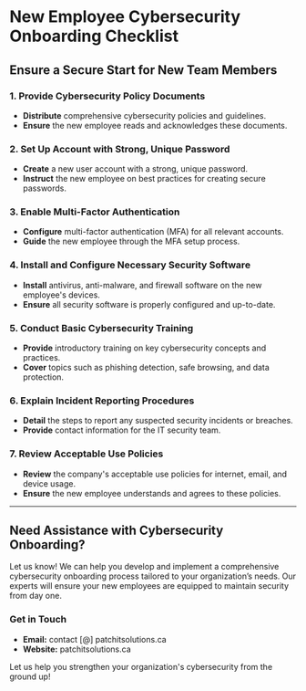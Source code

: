 # New Employee Cybersecurity Onboarding Checklist

## Ensure a Secure Start for New Team Members

### 1. Provide Cybersecurity Policy Documents
- **Distribute** comprehensive cybersecurity policies and guidelines.
- **Ensure** the new employee reads and acknowledges these documents.

### 2. Set Up Account with Strong, Unique Password
- **Create** a new user account with a strong, unique password.
- **Instruct** the new employee on best practices for creating secure passwords.

### 3. Enable Multi-Factor Authentication
- **Configure** multi-factor authentication (MFA) for all relevant accounts.
- **Guide** the new employee through the MFA setup process.

### 4. Install and Configure Necessary Security Software
- **Install** antivirus, anti-malware, and firewall software on the new employee's devices.
- **Ensure** all security software is properly configured and up-to-date.

### 5. Conduct Basic Cybersecurity Training
- **Provide** introductory training on key cybersecurity concepts and practices.
- **Cover** topics such as phishing detection, safe browsing, and data protection.

### 6. Explain Incident Reporting Procedures
- **Detail** the steps to report any suspected security incidents or breaches.
- **Provide** contact information for the IT security team.

### 7. Review Acceptable Use Policies
- **Review** the company's acceptable use policies for internet, email, and device usage.
- **Ensure** the new employee understands and agrees to these policies.

---

## Need Assistance with Cybersecurity Onboarding?

Let us know! We can help you develop and implement a comprehensive cybersecurity onboarding process tailored to your organization’s needs. Our experts will ensure your new employees are equipped to maintain security from day one.

### Get in Touch


- **Email:** contact [@] patchitsolutions.ca
- **Website:** patchitsolutions.ca

Let us help you strengthen your organization's cybersecurity from the ground up!